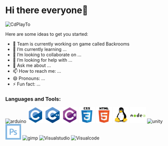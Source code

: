 
<h1>Hi there everyone👋</h1>

<p align="left"> <img src="https://komarev.com/ghpvc/?username=CdPlayTo&label=Profile%20views&color=0e75b6&style=flat" alt="CdPlayTo" /> </p>

Here are some ideas to get you started:

- 🔭 Team is currently working on game called Backrooms
- 🌱 I’m currently learning ...
- 👯 I’m looking to collaborate on ...
- 🤔 I’m looking for help with ...
- 💬 Ask me about ...
- 📫 How to reach me: ...
- 😄 Pronouns: ...
- ⚡ Fun fact: ...

<h3>Languages and Tools:</h3>
<p align="left" dir="auto">
<img src="https://camo.githubusercontent.com/b3a1cdd20d0f308634ddd4598cdaa729c2d77047f51e66fa7206b9b4bac94c23/68747470733a2f2f63646e2e776f726c64766563746f726c6f676f2e636f6d2f6c6f676f732f61726475696e6f2d312e737667" alt="arduino" width="50" height="50" data-canonical-src="https://cdn.worldvectorlogo.com/logos/arduino-1.svg" style="max-width: 100%;">
<img src="https://raw.githubusercontent.com/devicons/devicon/master/icons/c/c-original.svg" alt="c" width="50" height="50" style="max-width: 100%;">
  <img src="https://raw.githubusercontent.com/devicons/devicon/master/icons/cplusplus/cplusplus-original.svg" alt="cplusplus" width="50" height="50" style="max-width: 100%;">
<img src="https://raw.githubusercontent.com/devicons/devicon/master/icons/csharp/csharp-original.svg" alt="csharp" width="50" height="50" style="max-width: 100%;">
<img src="https://raw.githubusercontent.com/devicons/devicon/master/icons/css3/css3-original-wordmark.svg" alt="css3" width="50" height="50" style="max-width: 100%;">
<img src="https://raw.githubusercontent.com/devicons/devicon/master/icons/html5/html5-original-wordmark.svg" alt="html5" width="50" height="50" style="max-width: 100%;">
<img src="https://raw.githubusercontent.com/devicons/devicon/master/icons/linux/linux-original.svg" alt="linux" width="50" height="50" style="max-width: 100%;">
<img src="https://raw.githubusercontent.com/devicons/devicon/master/icons/nodejs/nodejs-original-wordmark.svg" alt="nodejs" width="50" height="50" style="max-width: 100%;">
<img src="https://camo.githubusercontent.com/f8f5c4f90fe3c43e5b7858360cf3a4eeffcaa0bdf7352c7c8c4b9c1489bb7f99/68747470733a2f2f7777772e766563746f726c6f676f2e7a6f6e652f6c6f676f732f756e69747933642f756e69747933642d69636f6e2e737667" alt="unity" width="50" height="50" data-canonical-src="https://www.vectorlogo.zone/logos/unity3d/unity3d-icon.svg" style="max-width: 100%;">
  <img src="https://raw.githubusercontent.com/devicons/devicon/master/icons/photoshop/photoshop-line.svg" alt="photoshop" width="50" height="50" style="max-width: 100%;">
<img src="https://cdn.jsdelivr.net/gh/devicons/devicon/icons/gimp/gimp-original.svg" alt="gimp" width="50" height="50" style="max-width: 100%;">
 <img src="https://cdn.jsdelivr.net/gh/devicons/devicon/icons/visualstudio/visualstudio-plain.svg" alt="Visualstudio" width="50" height="50" style="max-width: 100%;">
 <img src="https://cdn.jsdelivr.net/gh/devicons/devicon/icons/vscode/vscode-original.svg" alt="Visualcode" width="50" height="50" style="max-width: 100%;">
